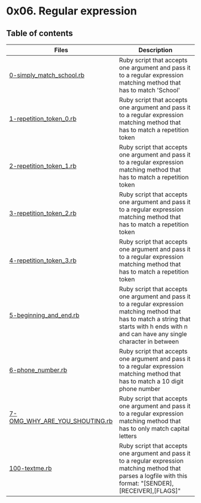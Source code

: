 # 0x06. Regular expression

## Table of contents

Files | Description
----- | -----------
[0-simply_match_school.rb](./0-simply_match_school.rb) |  Ruby script that accepts one argument and pass it to a regular expression matching method that has to match 'School'
[1-repetition_token_0.rb](./1-repetition_token_0.rb) | Ruby script that accepts one argument and pass it to a regular expression matching method that has to match a repetition token
[2-repetition_token_1.rb](./2-repetition_token_1.rb) | Ruby script that accepts one argument and pass it to a regular expression matching method that has to match a repetition token
[3-repetition_token_2.rb](./3-repetition_token_2.rb) | Ruby script that accepts one argument and pass it to a regular expression matching method that has to match a repetition token
[4-repetition_token_3.rb](./4-repetition_token_3.rb) | Ruby script that accepts one argument and pass it to a regular expression matching method that has to match a repetition token
[5-beginning_and_end.rb](./5-beginning_and_end.rb) | Ruby script that accepts one argument and pass it to a regular expression matching method that has to match a string that starts with h ends with n and can have any single character in between
[6-phone_number.rb](./6-phone_number.rb) | Ruby script that accepts one argument and pass it to a regular expression matching method that has to match a 10 digit phone number
[7-OMG_WHY_ARE_YOU_SHOUTING.rb](./7-OMG_WHY_ARE_YOU_SHOUTING.rb) | Ruby script that accepts one argument and pass it to a regular expression matching method that has to only match capital letters
[100-textme.rb](./100-textme.rb) | Ruby script that accepts one argument and pass it to a regular expression matching method that parses a logfile with this format: "[SENDER],[RECEIVER],[FLAGS]"

